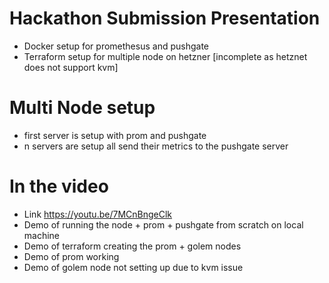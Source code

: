 # Hackathon Submission Presentation

- Docker setup for promethesus and pushgate
- Terraform setup for multiple node on hetzner [incomplete as hetznet does not support kvm]  

#  Multi Node setup

- first server is setup with prom and pushgate
- n servers are setup all send their metrics to the pushgate server


# In the video

- Link https://youtu.be/7MCnBngeClk
 - Demo of running the node + prom + pushgate from scratch on local machine 
 - Demo of terraform creating the prom + golem nodes 
 - Demo of prom working 
 - Demo of golem node not setting up due to kvm issue 
